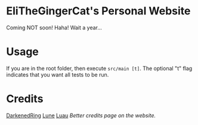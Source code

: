 # EliTheGingerCat's Personal Website
Coming NOT soon! Haha! Wait a year...
# Usage
If you are in the root folder, then execute `src/main [t]`. The optional "t" flag indicates that you want all tests to be run.
# Credits
[DarkenedRing](https://github.com/darkenedring)
[Lune](https://lune-org.github.io/docs)
[Luau](https://luau-lang.org/)
*Better credits page on the website.*